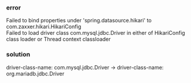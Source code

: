 ### error
Failed to bind properties under 'spring.datasource.hikari' to com.zaxxer.hikari.HikariConfig    
Failed to load driver class com.mysql.jdbc.Driver in either of HikariConfig class loader or Thread context classloader    
   
### solution
driver-class-name: com.mysql.jdbc.Driver 
-> driver-class-name: org.mariadb.jdbc.Driver
